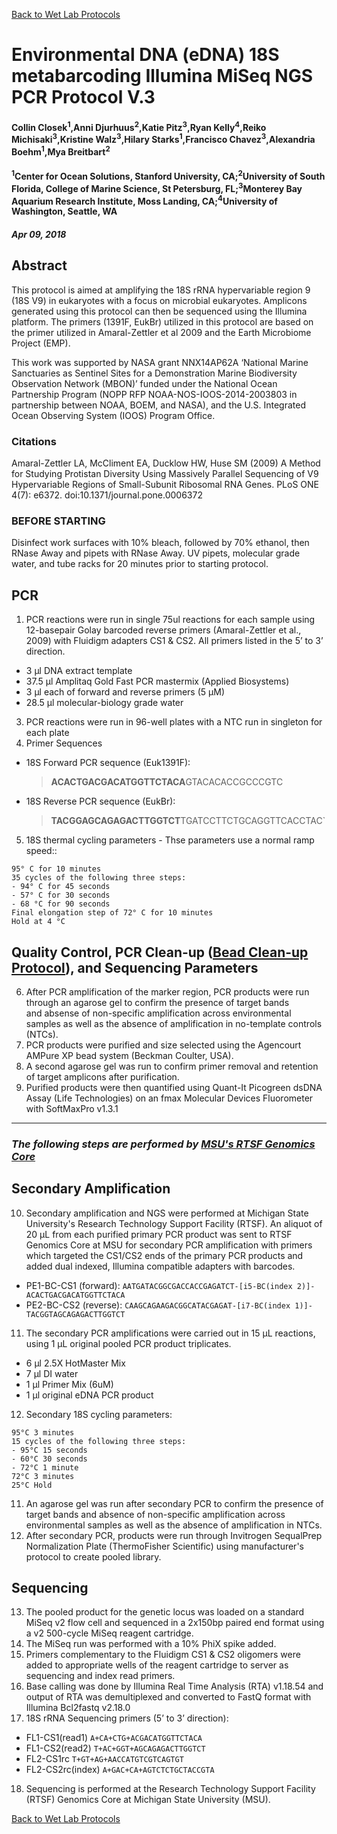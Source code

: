 [Back to Wet Lab Protocols](MBARI_wet_lab.md)

# Environmental DNA (eDNA) 18S metabarcoding Illumina MiSeq NGS PCR Protocol V.3

#### Collin Closek<sup>1</sup>,Anni Djurhuus<sup>2</sup>,Katie Pitz<sup>3</sup>,Ryan Kelly<sup>4</sup>,Reiko Michisaki<sup>3</sup>,Kristine Walz<sup>3</sup>,Hilary Starks<sup>1</sup>,Francisco Chavez<sup>3</sup>,Alexandria Boehm<sup>1</sup>,Mya Breitbart<sup>2</sup>
#### <sup>1</sup>Center for Ocean Solutions, Stanford University, CA;<sup>2</sup>University of South Florida, College of Marine Science, St Petersburg, FL;<sup>3</sup>Monterey Bay Aquarium Research Institute, Moss Landing, CA;<sup>4</sup>University of Washington, Seattle, WA
##### Apr 09, 2018

## Abstract
This protocol is aimed at amplifying the 18S rRNA hypervariable region 9 (18S V9) in eukaryotes with a focus on microbial eukaryotes. Amplicons generated using this protocol can then be sequenced using the Illumina platform. The primers (1391F, EukBr) utilized in this protocol are based on the primer utilized in Amaral-Zettler et al 2009 and the Earth Microbiome Project (EMP).
 
This work was supported by NASA grant NNX14AP62A ‘National Marine Sanctuaries as Sentinel Sites for a Demonstration Marine Biodiversity Observation Network (MBON)’ funded under the National Ocean Partnership Program (NOPP RFP NOAA-NOS-IOOS-2014-2003803 in partnership between NOAA, BOEM, and NASA), and the U.S. Integrated Ocean Observing System (IOOS) Program Office.
 
### Citations
Amaral-Zettler LA, McCliment EA, Ducklow HW, Huse SM (2009) A Method for Studying Protistan Diversity Using Massively Parallel Sequencing of V9 Hypervariable Regions of Small-Subunit Ribosomal RNA Genes. PLoS ONE 4(7): e6372. doi:10.1371/journal.pone.0006372

### BEFORE STARTING
Disinfect work surfaces with 10% bleach, followed by 70% ethanol, then RNase Away and pipets with RNase Away. UV pipets, molecular grade water, and tube racks for 20 minutes prior to starting protocol.

## PCR
1. PCR reactions were run in single 75ul reactions for each sample using 12-basepair Golay barcoded reverse primers (Amaral-Zettler et al., 2009) with Fluidigm adapters CS1 & CS2. All primers listed in the 5’ to 3’ direction.
  - 3 μl DNA extract template
  - 37.5 μl Amplitaq Gold Fast PCR mastermix (Applied Biosystems)
  - 3 μl each of forward and reverse primers (5 μM)
  - 28.5 μl molecular-biology grade water
3. PCR reactions were run in 96-well plates with a NTC run in singleton for each plate
4. Primer Sequences
 - 18S Forward PCR sequence (Euk1391F): 
   > **ACACTGACGACATGGTTCTACA**GTACACACCGCCCGTC
 - 18S Reverse PCR sequence (EukBr): 
   > **TACGGAGCAGAGACTTGGTCT**TGATCCTTCTGCAGGTTCACCTAC`
5. 18S thermal cycling parameters - Thse parameters use a normal ramp speed::
  ```
  95° C for 10 minutes
  35 cycles of the following three steps:
  - 94° C for 45 seconds
  - 57° C for 30 seconds
  - 68 °C for 90 seconds
  Final elongation step of 72° C for 10 minutes
  Hold at 4 °C
  ```


## Quality Control, PCR Clean-up ([Bead Clean-up Protocol](Bead_cleanup.md)), and Sequencing Parameters 
6. After PCR amplification of the marker region, PCR products were run through an agarose gel to confirm the presence of target bands and absense of non-specific amplification across environmental samples as well as the absence of amplification in no-template controls (NTCs).
7. PCR products were purified and size selected using the Agencourt AMPure XP bead system (Beckman Coulter, USA). 
8. A second agarose gel was run to confirm primer removal and retention of target amplicons after purification. 
9. Purified products were then quantified using Quant-It Picogreen dsDNA Assay (Life Technologies) on an fmax Molecular Devices Fluorometer with SoftMaxPro v1.3.1




_______________________________________________________________________
### _The following steps are performed by [MSU's RTSF Genomics Core](https://rtsf.natsci.msu.edu/genomics/)_
## Secondary Amplification
10. Secondary amplification and NGS were performed at Michigan State University's Research Technology Support Facility (RTSF).
    An aliquot of 20 μL from each purified primary PCR product was sent to RTSF Genomics Core at MSU for secondary PCR amplification with primers which targeted the CS1/CS2 ends of the primary PCR products and added dual indexed, Illumina compatible adapters with barcodes. 
 - PE1-BC-CS1 (forward): `AATGATACGGCGACCACCGAGATCT-[i5-BC(index 2)]-ACACTGACGACATGGTTCTACA`
 - PE2-BC-CS2 (reverse): `CAAGCAGAAGACGGCATACGAGAT-[i7-BC(index 1)]-TACGGTAGCAGAGACTTGGTCT`
11. The secondary PCR amplifications were carried out in 15 μL reactions, using 1 μL original pooled PCR product triplicates.
 - 6 μl 2.5X HotMaster Mix
 - 7 μl DI water
 - 1 μl Primer Mix (6uM)
 - 1 μl original eDNA PCR product
12. Secondary 18S cycling parameters:
 ```
 95°C 3 minutes
 15 cycles of the following three steps:
 - 95°C 15 seconds
 - 60°C 30 seconds
 - 72°C 1 minute
 72°C 3 minutes
 25°C Hold
 ```

11. An agarose gel was run after secondary PCR to confirm the presence of target bands and absence of non-specific amplification across environmental samples as well as the absence of amplification in NTCs.
12. After secondary PCR, products were run through Invitrogen SequalPrep Normalization Plate (ThermoFisher Scientific) using manufacturer's protocol to create pooled library.


## Sequencing
13. The pooled product for the genetic locus was loaded on a standard MiSeq v2 flow cell and sequenced in a 2x150bp paired end format using a v2 500-cycle MiSeq reagent cartridge.
14. The MiSeq run was performed with a 10% PhiX spike added.
15. Primers complementary to the Fluidigm CS1 & CS2 oligomers were added to appropriate wells of the reagent cartridge to server as sequencing and index read primers.
16. Base calling was done by Illumina Real Time Analysis (RTA) v1.18.54 and output of RTA was demultiplexed and converted to FastQ format with Illumina Bcl2fastq v2.18.0
17. 18S rRNA Sequencing primers (5’ to 3’ direction):
 - FL1-CS1(read1)	`A+CA+CTG+ACGACATGGTTCTACA`
 - FL1-CS2(read2)	`T+AC+GGT+AGCAGAGACTTGGTCT`
 - FL2-CS1rc		`T+GT+AG+AACCATGTCGTCAGTGT`
 - FL2-CS2rc(index)	`A+GAC+CA+AGTCTCTGCTACCGTA`
18. Sequencing is performed at the Research Technology Support Facility (RTSF) Genomics Core at Michigan State University (MSU).


[Back to Wet Lab Protocols](MBARI_wet_lab.md)
